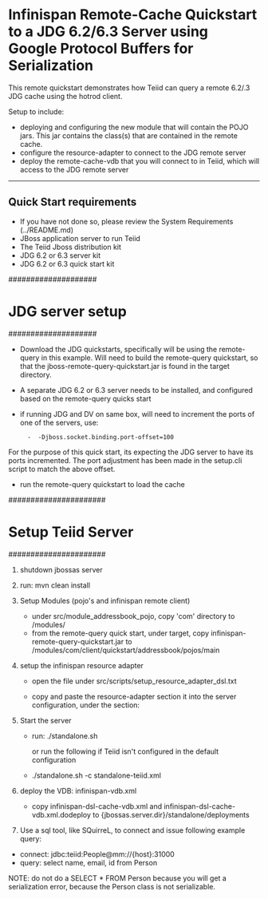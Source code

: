 Infinispan Remote-Cache Quickstart to a JDG 6.2/6.3 Server using Google Protocol Buffers for Serialization
================================

This remote quickstart demonstrates how Teiid can query a remote 6.2/.3 JDG cache using the hotrod client.


Setup to include:
-  deploying and configuring the new module that will contain the POJO jars.  This jar contains the class(s) that are contained in the remote cache.
-  configure the resource-adapter to connect to the JDG remote server
-  deploy the remote-cache-vdb that you will connect to in Teiid, which will access to the JDG remote server

-------------------
Quick Start requirements
-------------------

-  If you have not done so, please review the System Requirements (../README.md)
-  JBoss application server to run Teiid
-  The Teiid Jboss distribution kit
-  JDG 6.2 or 6.3 server kit
-  JDG 6.2 or 6.3 quick start kit

####################
#   JDG server setup
####################

-  Download the JDG quickstarts, specifically will be using the remote-query in this example.  Will need
	to build the remote-query quickstart, so that the jboss-remote-query-quickstart.jar is found in the target directory.
-  A separate JDG 6.2 or 6.3 server needs to be installed, and configured based on the remote-query quicks start

- if running JDG and DV on same box, will need to increment the ports of one of the servers, use:

		-  -Djboss.socket.binding.port-offset=100

For the purpose of this quick start, its expecting the JDG server to have its ports incremented.  The
port adjustment has been made in the setup.cli script to match the above offset.

-  run the remote-query quickstart to load the cache


######################
#   Setup Teiid Server
######################

1) shutdown jbossas server

2) run:  mvn clean install

3) Setup Modules (pojo's and infinispan remote client) 
	-	under  src/module_addressbook_pojo,  copy 'com' directory to <jbossas-dir>/modules/
	-	from the remote-query quick start, under  target, copy  infinispan-remote-query-quickstart.jar to <jbossas-dir>/modules/com/client/quickstart/addressbook/pojos/main

4) setup the infinispan resource adapter 

	-	open the file  under src/scripts/setup_resource_adapter_dsl.txt
	-	copy and paste the resource-adapter section it into the server configuration, under the section:

        <subsystem xmlns="urn:jboss:domain:resource-adapters:1.1">
            <resource-adapters>
            

5) Start the server

	*  run:  ./standalone.sh 

		or run the following if Teiid isn't configured in the default configuration
	*  ./standalone.sh -c standalone-teiid.xml 


	
6) deploy the VDB: infinispan-vdb.xml

	* copy infinispan-dsl-cache-vdb.xml and infinispan-dsl-cache-vdb.xml.dodeploy to {jbossas.server.dir}/standalone/deployments	

    

7) Use a sql tool, like SQuirreL, to connect and issue following example query:

-  connect:  jdbc:teiid:People@mm://{host}:31000
-  query: select name, email, id from Person

NOTE:  do not do a SELECT * FROM Person
because you will get a serialization error, because the Person class is not serializable.


